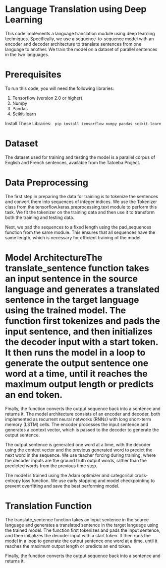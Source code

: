 # Language Translation using Deep Learning

This code implements a language translation module using deep learning techniques. Specifically, we use a sequence-to-sequence model with an encoder and decoder architecture to translate sentences from one language to another. We train the model on a dataset of parallel sentences in the two languages.

# Prerequisites

To run this code, you will need the following libraries:

1. Tensorflow (version 2.0 or higher)
2. Numpy
3. Pandas
4. Scikit-learn

Install These Libraries: 
``` pip install tensorflow numpy pandas scikit-learn```

# Dataset

The dataset used for training and testing the model is a parallel corpus of English and French sentences, available from the Tatoeba Project.


# Data Preprocessing

The first step in preparing the data for training is to tokenize the sentences and convert them into sequences of integer indices. We use the Tokenizer class from the tensorflow.keras.preprocessing.text module to perform this task. We fit the tokenizer on the training data and then use it to transform both the training and testing data.

Next, we pad the sequences to a fixed length using the pad_sequences function from the same module. This ensures that all sequences have the same length, which is necessary for efficient training of the model.

# Model ArchitectureThe translate_sentence function takes an input sentence in the source language and generates a translated sentence in the target language using the trained model. The function first tokenizes and pads the input sentence, and then initializes the decoder input with a start token. It then runs the model in a loop to generate the output sentence one word at a time, until it reaches the maximum output length or predicts an end token.

Finally, the function converts the output sequence back into a sentence and returns it.
The model architecture consists of an encoder and decoder, both implemented as recurrent neural networks (RNNs) with long short-term memory (LSTM) cells. The encoder processes the input sentence and generates a context vector, which is passed to the decoder to generate the output sentence.

The output sentence is generated one word at a time, with the decoder using the context vector and the previous generated word to predict the next word in the sequence. We use teacher forcing during training, where the decoder inputs are the ground truth output words, rather than the predicted words from the previous time step.

The model is trained using the Adam optimizer and categorical cross-entropy loss function. We use early stopping and model checkpointing to prevent overfitting and save the best performing model.

# Translation Function

The translate_sentence function takes an input sentence in the source language and generates a translated sentence in the target language using the trained model. The function first tokenizes and pads the input sentence, and then initializes the decoder input with a start token. It then runs the model in a loop to generate the output sentence one word at a time, until it reaches the maximum output length or predicts an end token.

Finally, the function converts the output sequence back into a sentence and returns it.
